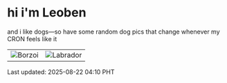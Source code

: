 # hi i'm Leoben

and i like dogs—so have some random dog pics that change whenever my CRON feels like it

|  |  |
|--------|----------|
| ![Borzoi](https://random-dog-vercel.vercel.app/api/random-borzoi?v=1755807000) | ![Labrador](https://random-dog-vercel.vercel.app/api/random-labrador?v=1755807000) |

Last updated: 2025-08-22 04:10 PHT
